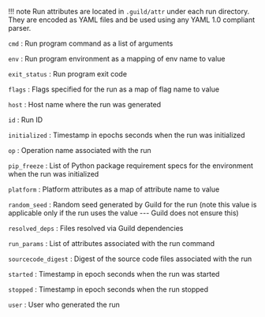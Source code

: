 !!! note
    Run attributes are located in `.guild/attr` under each run
    directory. They are encoded as YAML files and be used using any
    YAML 1.0 compliant parser.

`cmd`
: Run program command as a list of arguments

`env`
: Run program environment as a mapping of env name to value

`exit_status`
: Run program exit code

`flags`
: Flags specified for the run as a map of flag name to value

`host`
: Host name where the run was generated

`id`
: Run ID

`initialized`
: Timestamp in epochs seconds when the run was initialized

`op`
: Operation name associated with the run

`pip_freeze`
: List of Python package requirement specs for the environment when
  the run was initialized

`platform`
: Platform attributes as a map of attribute name to value

`random_seed`
: Random seed generated by Guild for the run (note this value is
  applicable only if the run uses the value --- Guild does not ensure
  this)

`resolved_deps`
: Files resolved via Guild dependencies

`run_params`
: List of attributes associated with the run command

`sourcecode_digest`
: Digest of the source code files associated with the run

`started`
: Timestamp in epoch seconds when the run was started

`stopped`
: Timestamp in epoch seconds when the run stopped

`user`
: User who generated the run
